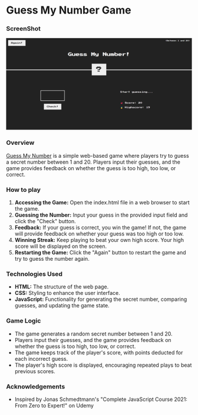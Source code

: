 # Guess My Number Game 

### ScreenShot
![Project Landing Page](/Guess-My-Number-Game/assets/Guess%20My%20Number!%20-%20Google%20Chrome%2002-May-24%206_13_05%20AM.png)


### Overview 
[Guess My Number](https://663333607ea7197cdf57d047--boisterous-praline-8ee011.netlify.app/) is a simple web-based game where players try to guess a secret number between 1 and 20. Players input their guesses, and the game provides feedback on whether the guess is too high, too low, or correct.

### How to play 
1. **Accessing the Game:** Open the index.html file in a web browser to start the game.
2. **Guessing the Number:** Input your guess in the provided input field and click the "Check" button.
3. **Feedback:** If your guess is correct, you win the game! If not, the game will provide feedback on whether your guess was too high or too low.
4. **Winning Streak:** Keep playing to beat your own high score. Your high score will be displayed on the screen.
5. **Restarting the Game:** Click the "Again" button to restart the game and try to guess the number again.

### Technologies Used
- **HTML:** The structure of the web page.
- **CSS:** Styling to enhance the user interface.
- **JavaScript:** Functionality for generating the secret number, comparing guesses, and updating the game state.

### Game Logic
- The game generates a random secret number between 1 and 20.
- Players input their guesses, and the game provides feedback on whether the guess is too high, too low, or correct.
- The game keeps track of the player's score, with points deducted for each incorrect guess.
- The player's high score is displayed, encouraging repeated plays to beat previous scores.

### Acknowledgements
- Inspired by Jonas Schmedtmann's "Complete JavaScript Course 2021: From Zero to Expert!" on Udemy


